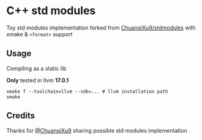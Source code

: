 # C++ std modules

Toy std modules implementation forked from [ChuanqiXu9/stdmodules](https://github.com/ChuanqiXu9/stdmodules) with xmake & `<format>` support

## Usage

Compiling as a static lib

**Only** tested in llvm **17.0.1**

```shell
xmake f --toolchain=llvm --sdk=... # llvm installation path
xmake
```

## Credits

Thanks for [@ChuanqiXu9](https://github.com/ChuanqiXu9) sharing possible std modules implementation
